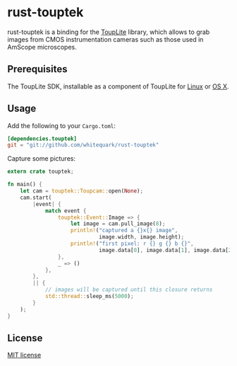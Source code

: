 rust-touptek
============

rust-touptek is a binding for the [ToupLite][] library, which allows to grab images from CMOS instrumentation cameras such as those used in AmScope microscopes.

[touplite]: http://www.touptek.com/download/showdownload.php?lang=en&id=2

Prerequisites
-------------

The ToupLite SDK, installable as a component of ToupLite for [Linux][touplitelinux] or [OS X][toupliteosx].

[touplitelinux]: http://www.touptek.com/download/showdownload.php?lang=en&id=28
[toupliteosx]: http://www.touptek.com/download/showdownload.php?lang=en&id=29

Usage
-----

Add the following to your `Cargo.toml`:

``` toml
[dependencies.touptek]
git = "git://github.com/whitequark/rust-touptek"
```

Capture some pictures:

``` rust
extern crate touptek;

fn main() {
    let cam = touptek::Toupcam::open(None);
    cam.start(
        |event| {
            match event {
                touptek::Event::Image => {
                    let image = cam.pull_image(8);
                    println!("captured a {}x{} image",
                             image.width, image.height);
                    println!("first pixel: r {} g {} b {}",
                             image.data[0], image.data[1], image.data[2])
                },
                _ => ()
            },
        },
        || {
            // images will be captured until this closure returns
            std::thread::sleep_ms(5000);
        }
    );
}
```

License
-------

[MIT license](LICENSE.txt)
